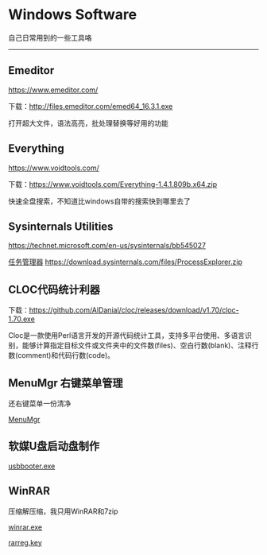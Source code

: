 # Windows Software

自己日常用到的一些工具咯

----

## Emeditor

https://www.emeditor.com/

下载：http://files.emeditor.com/emed64_16.3.1.exe

打开超大文件，语法高亮，批处理替换等好用的功能


## Everything

https://www.voidtools.com/

下载：https://www.voidtools.com/Everything-1.4.1.809b.x64.zip

快速全盘搜索，不知道比windows自带的搜索快到哪里去了

## **Sysinternals Utilities**

https://technet.microsoft.com/en-us/sysinternals/bb545027

[任务管理器](download/procexp.exe) https://download.sysinternals.com/files/ProcessExplorer.zip

## CLOC代码统计利器

下载：https://github.com/AlDanial/cloc/releases/download/v1.70/cloc-1.70.exe

Cloc是一款使用Perl语言开发的开源代码统计工具，支持多平台使用、多语言识别，能够计算指定目标文件或文件夹中的文件数(files)、空白行数(blank)、注释行数(comment)和代码行数(code)。

## MenuMgr 右键菜单管理

还右键菜单一份清净

[MenuMgr](download/MenuMgr.exe)

## 软媒U盘启动盘制作

[usbbooter.exe](download/usbbooter.exe)

## WinRAR

压缩解压缩，我只用WinRAR和7zip

[winrar.exe](download/winrar.exe)

[rarreg.key](download/rarreg.key)

